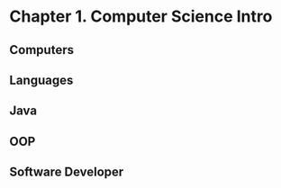 # Chapter 1. Computer Science Intro

## Computers

## Languages

## Java

## OOP

## Software Developer
